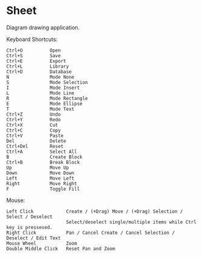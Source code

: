 Sheet
=====

Diagram drawing application.

Keyboard  Shortcuts:

    Ctrl+O          Open
    Ctrl+S          Save
    Ctrl+E          Export
    Ctrl+L          Library
    Ctrl+D          Database
    N               Mode None
    S               Mode Selection
    I               Mode Insert
    L               Mode Line
    R               Mode Rectangle
    E               Mode Ellipse
    T               Mode Text
    Ctrl+Z          Undo
    Ctrl+Y          Redo
    Ctrl+X          Cut
    Ctrl+C          Copy
    Ctrl+V          Paste
    Del             Delete
    Ctrl+Del        Reset
    Ctrl+A          Select All
    B               Create Block
    Ctrl+B          Break Block
    Up              Move Up
    Down            Move Down
    Left            Move Left
    Right           Move Right
    F               Toggle Fill

Mouse:

    Left Click            Create / (+Drag) Move / (+Drag) Selection / Select / Deselect
                          Select/deselect single/multiple items while Ctrl key is pressesed.
    Right Click           Pan / Cancel Create / Cancel Selection / Deselect / Edit Text
    Mouse Wheel           Zoom
    Double Middle Click   Reset Pan and Zoom
